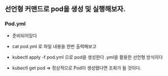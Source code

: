 ## 선언형 커맨드로 pod을 생성 및 실행해보자.
### Pod.yml 
- 준비되어있다

- cat pod.yml 로 파일 내용을 한번 출력해보고
- kubectl apply -f pod.yml 으로 pod을 생성한다 .yml을 활용한 선언형 방식이다
- kubectl get pod => 정상적으로 Pod이 생성됐다면 조회가 될 것이다.